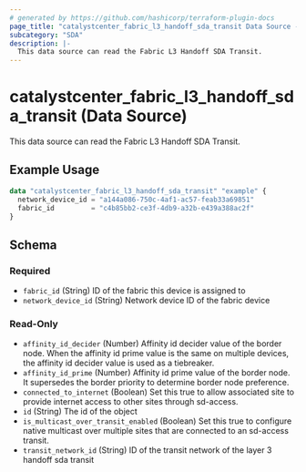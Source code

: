 ```yaml
---
# generated by https://github.com/hashicorp/terraform-plugin-docs
page_title: "catalystcenter_fabric_l3_handoff_sda_transit Data Source - terraform-provider-catalystcenter"
subcategory: "SDA"
description: |-
  This data source can read the Fabric L3 Handoff SDA Transit.
---
```


# catalystcenter_fabric_l3_handoff_sda_transit (Data Source)

This data source can read the Fabric L3 Handoff SDA Transit.

## Example Usage

```terraform
data "catalystcenter_fabric_l3_handoff_sda_transit" "example" {
  network_device_id = "a144a086-750c-4af1-ac57-feab33a69851"
  fabric_id         = "c4b85bb2-ce3f-4db9-a32b-e439a388ac2f"
}
```

<!-- schema generated by tfplugindocs -->
## Schema

### Required

- `fabric_id` (String) ID of the fabric this device is assigned to
- `network_device_id` (String) Network device ID of the fabric device

### Read-Only

- `affinity_id_decider` (Number) Affinity id decider value of the border node. When the affinity id prime value is the same on multiple devices, the affinity id decider value is used as a tiebreaker.
- `affinity_id_prime` (Number) Affinity id prime value of the border node. It supersedes the border priority to determine border node preference.
- `connected_to_internet` (Boolean) Set this true to allow associated site to provide internet access to other sites through sd-access.
- `id` (String) The id of the object
- `is_multicast_over_transit_enabled` (Boolean) Set this true to configure native multicast over multiple sites that are connected to an sd-access transit.
- `transit_network_id` (String) ID of the transit network of the layer 3 handoff sda transit
